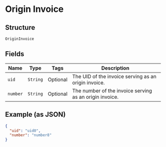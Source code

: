 
# Origin Invoice

## Structure

`OriginInvoice`

## Fields

| Name | Type | Tags | Description |
|  --- | --- | --- | --- |
| `uid` | `String` | Optional | The UID of the invoice serving as an origin invoice. |
| `number` | `String` | Optional | The number of the invoice serving as an origin invoice. |

## Example (as JSON)

```json
{
  "uid": "uid0",
  "number": "number8"
}
```

